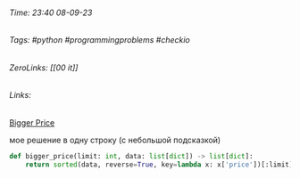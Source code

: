 ###### Time: 23:40  08-09-23  
###### Tags: #python #programmingproblems #checkio 
###### ZeroLinks: [[00 it]]
###### Links: 

[Bigger Price](https://py.checkio.org/ru/mission/bigger-price/)

мое решение в одну строку (с небольшой подсказкой)

```python
def bigger_price(limit: int, data: list[dict]) -> list[dict]:
    return sorted(data, reverse=True, key=lambda x: x['price'])[:limit]
```